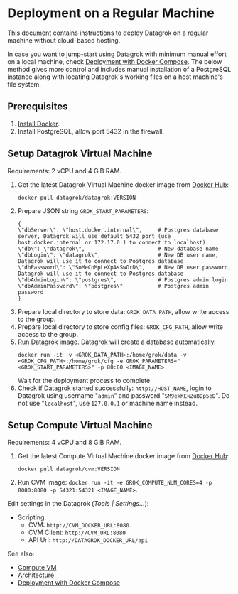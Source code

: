 
<!-- TITLE: Deployment on a Regular Machine -->
<!-- SUBTITLE: -->

# Deployment on a Regular Machine

This document contains instructions to deploy Datagrok on a regular machine without cloud-based hosting.

In case you want to jump-start using Datagrok with minimum manual effort on a local machine, check [Deployment with Docker Compose](docker-compose.md). The below method gives more control and includes manual installation of a PostgreSQL instance along with locating Datagrok's working files on a host machine's file system.

## Prerequisites

1. [Install Docker](https://phoenixnap.com/kb/how-to-install-docker-on-ubuntu-18-04).
2. Install PostgreSQL, allow port 5432 in the firewall.

## Setup Datagrok Virtual Machine

Requirements: 2 vCPU and 4 GiB RAM.

1. Get the latest Datagrok Virtual Machine docker image from [Docker Hub](https://hub.docker.com/u/datagrok):
   ```
   docker pull datagrok/datagrok:VERSION
   ```
2. Prepare JSON string `GROK_START_PARAMETERS`:
    ```
    {
    \"dbServer\": \"host.docker.internal\",     # Postgres database server, Datagrok will use default 5432 port (use host.docker.internal or 172.17.0.1 to connect to localhost)
    \"db\": \"datagrok\",                       # New database name
    \"dbLogin\": \"datagrok\",                  # New DB user name, Datagrok will use it to connect to Postgres database
    \"dbPassword\": \"SoMeCoMpLeXpAsSwOrD\",    # New DB user password, Datagrok will use it to connect to Postgres database
    \"dbAdminLogin\": \"postgres\",             # Postgres admin login
    \"dbAdminPassword\": \"postgres\"           # Postgres admin password
    }
    ```
4. Prepare local directory to store data: `GROK_DATA_PATH`, allow write access to the group.
5. Prepare local directory to store config files: `GROK_CFG_PATH`, allow write access to the group.
6. Run Datagrok image. Datagrok will create a database automatically.
   ```
   docker run -it -v <GROK_DATA_PATH>:/home/grok/data -v <GROK_CFG_PATH>:/home/grok/cfg -e GROK_PARAMETERS="<GROK_START_PARAMETERS>" -p 80:80 <IMAGE_NAME>
   ```
   Wait for the deployment process to complete
7. Check if Datagrok started successfully: `http://HOST_NAME`, login to Datagrok using username "`admin`" and password "`SM9ekKEkZuBDp5eD`".
   Do not use "`localhost`", use `127.0.0.1` or machine name instead. 

## Setup Compute Virtual Machine

Requirements: 4 vCPU and 8 GiB RAM.

1. Get the latest Compute Virtual Machine docker image from [Docker Hub](https://hub.docker.com/u/datagrok):
   ```
   docker pull datagrok/cvm:VERSION 
   ```
2. Run CVM image: `docker run -it -e GROK_COMPUTE_NUM_CORES=4 -p 8080:8080 -p 54321:54321 <IMAGE_NAME>`.

Edit settings in the Datagrok (_Tools | Settings..._):

* Scripting:
    * CVM: `http://CVM_DOCKER_URL:8080`
    * CVM Client: `http://CVM_URL:8080`
    * API Url: `http://DATAGROK_DOCKER_URL/api`

See also:

  * [Compute VM](../../compute/compute-vm.md)
  * [Architecture](architecture.md#application)
  * [Deployment with Docker Compose](docker-compose.md)
